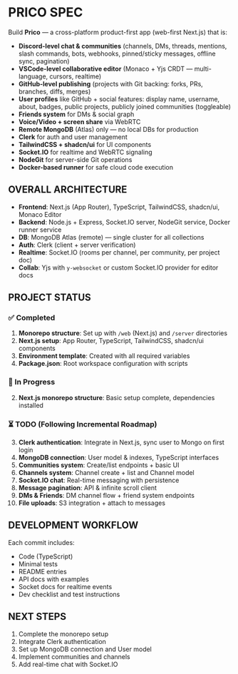 # PRICO SPEC

Build **Prico** — a cross-platform product-first app (web-first Next.js) that is:

* **Discord-level chat & communities** (channels, DMs, threads, mentions, slash commands, bots, webhooks, pinned/sticky messages, offline sync, pagination)
* **VSCode-level collaborative editor** (Monaco + Yjs CRDT — multi-language, cursors, realtime)
* **GitHub-level publishing** (projects with Git backing: forks, PRs, branches, diffs, merges)
* **User profiles** like GitHub + social features: display name, username, about, badges, public projects, publicly joined communities (toggleable)
* **Friends system** for DMs & social graph
* **Voice/Video + screen share** via WebRTC
* **Remote MongoDB** (Atlas) only — no local DBs for production
* **Clerk** for auth and user management
* **TailwindCSS + shadcn/ui** for UI components
* **Socket.IO** for realtime and WebRTC signaling
* **NodeGit** for server-side Git operations
* **Docker-based runner** for safe cloud code execution

## OVERALL ARCHITECTURE

* **Frontend**: Next.js (App Router), TypeScript, TailwindCSS, shadcn/ui, Monaco Editor
* **Backend**: Node.js + Express, Socket.IO server, NodeGit service, Docker runner service
* **DB**: MongoDB Atlas (remote) — single cluster for all collections
* **Auth**: Clerk (client + server verification)
* **Realtime**: Socket.IO (rooms per channel, per community, per project doc)
* **Collab**: Yjs with `y-websocket` or custom Socket.IO provider for editor docs

## PROJECT STATUS

### ✅ Completed
1. **Monorepo structure**: Set up with `/web` (Next.js) and `/server` directories
2. **Next.js setup**: App Router, TypeScript, TailwindCSS, shadcn/ui components
3. **Environment template**: Created with all required variables
4. **Package.json**: Root workspace configuration with scripts

### 🔄 In Progress
2. **Next.js monorepo structure**: Basic setup complete, dependencies installed

### ⏳ TODO (Following Incremental Roadmap)
3. **Clerk authentication**: Integrate in Next.js, sync user to Mongo on first login
4. **MongoDB connection**: User model & indexes, TypeScript interfaces
5. **Communities system**: Create/list endpoints + basic UI
6. **Channels system**: Channel create + list and Channel model
7. **Socket.IO chat**: Real-time messaging with persistence
8. **Message pagination**: API & infinite scroll client
9. **DMs & Friends**: DM channel flow + friend system endpoints
10. **File uploads**: S3 integration + attach to messages

## DEVELOPMENT WORKFLOW

Each commit includes:
- Code (TypeScript)
- Minimal tests
- README entries
- API docs with examples
- Socket docs for realtime events
- Dev checklist and test instructions

## NEXT STEPS

1. Complete the monorepo setup
2. Integrate Clerk authentication
3. Set up MongoDB connection and User model
4. Implement communities and channels
5. Add real-time chat with Socket.IO